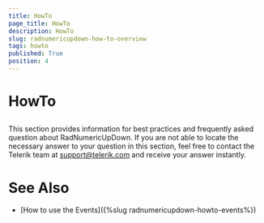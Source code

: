 ```yaml
---
title: HowTo
page_title: HowTo
description: HowTo
slug: radnumericupdown-how-to-overview
tags: howto
published: True
position: 4
---
```


# HowTo



## 

This section provides information for best practices and frequently asked question about RadNumericUpDown. If you are not able to locate the necessary answer to your question in this section, feel free to contact the Telerik team at [support@telerik.com](mailtsupport@telerik.com) and receive your answer instantly.

# See Also

 * [How to use the Events]({%slug radnumericupdown-howto-events%})
